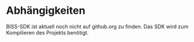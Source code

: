 # Abhängigkeiten
BISS-SDK ist aktuell noch nicht auf github.org zu finden. Das SDK wird zum Kompilieren des Projekts benötigt.